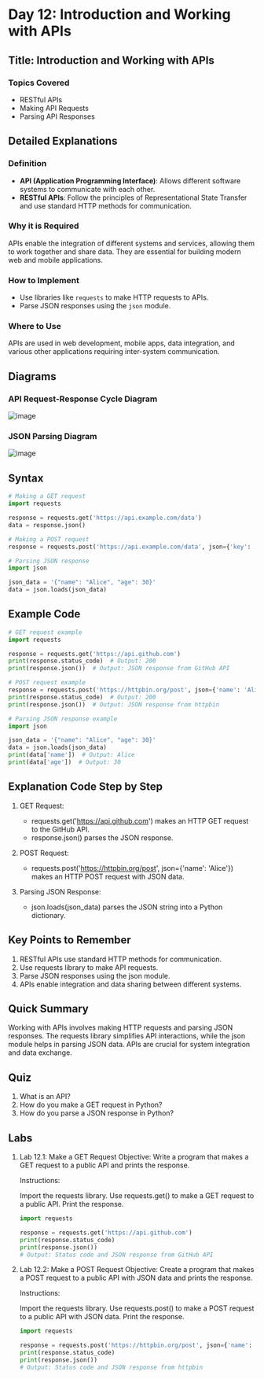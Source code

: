 # Day 12: Introduction and Working with APIs

## Title: Introduction and Working with APIs

### Topics Covered
- RESTful APIs
- Making API Requests
- Parsing API Responses

## Detailed Explanations

### Definition
- **API (Application Programming Interface)**: Allows different software systems to communicate with each other.
- **RESTful APIs**: Follow the principles of Representational State Transfer and use standard HTTP methods for communication.

### Why it is Required
APIs enable the integration of different systems and services, allowing them to work together and share data. They are essential for building modern web and mobile applications.

### How to Implement
- Use libraries like `requests` to make HTTP requests to APIs.
- Parse JSON responses using the `json` module.

### Where to Use
APIs are used in web development, mobile apps, data integration, and various other applications requiring inter-system communication.

## Diagrams

### API Request-Response Cycle Diagram
![image](https://github.com/user-attachments/assets/0ca9895b-54f0-45cb-b7f2-21c9c77fbcb8)

### JSON Parsing Diagram
![image](https://github.com/user-attachments/assets/b66bd84d-b4a6-497c-8e9f-ba601986d83d)

## Syntax
```python
# Making a GET request
import requests

response = requests.get('https://api.example.com/data')
data = response.json()

# Making a POST request
response = requests.post('https://api.example.com/data', json={'key': 'value'})

# Parsing JSON response
import json

json_data = '{"name": "Alice", "age": 30}'
data = json.loads(json_data)
```
## Example Code
```python
# GET request example
import requests

response = requests.get('https://api.github.com')
print(response.status_code)  # Output: 200
print(response.json())  # Output: JSON response from GitHub API

# POST request example
response = requests.post('https://httpbin.org/post', json={'name': 'Alice'})
print(response.status_code)  # Output: 200
print(response.json())  # Output: JSON response from httpbin

# Parsing JSON response example
import json

json_data = '{"name": "Alice", "age": 30}'
data = json.loads(json_data)
print(data['name'])  # Output: Alice
print(data['age'])  # Output: 30
```
## Explanation Code Step by Step
1. GET Request:

	- requests.get('https://api.github.com') makes an HTTP GET request to the GitHub API.
	- response.json() parses the JSON response.
2. POST Request:

	- requests.post('https://httpbin.org/post', json={'name': 'Alice'}) makes an HTTP POST request with JSON data.
3. Parsing JSON Response:

	- json.loads(json_data) parses the JSON string into a Python dictionary.

## Key Points to Remember
1. RESTful APIs use standard HTTP methods for communication.
2. Use requests library to make API requests.
3. Parse JSON responses using the json module.
4. APIs enable integration and data sharing between different systems.

## Quick Summary
Working with APIs involves making HTTP requests and parsing JSON responses. The requests library simplifies API interactions, while the json module helps in parsing JSON data. APIs are crucial for system integration and data exchange.

## Quiz
1. What is an API?
2. How do you make a GET request in Python?
3. How do you parse a JSON response in Python?

## Labs
1. Lab 12.1: Make a GET Request
	Objective: Write a program that makes a GET request to a public API and prints the response.
	
	Instructions:
	
	Import the requests library.
	Use requests.get() to make a GET request to a public API.
	Print the response.
	```python
	import requests
	
	response = requests.get('https://api.github.com')
	print(response.status_code)
	print(response.json())
	# Output: Status code and JSON response from GitHub API
	```
2. Lab 12.2: Make a POST Request
	Objective: Create a program that makes a POST request to a public API with JSON data and prints the response.
	
	Instructions:
	
	Import the requests library.
	Use requests.post() to make a POST request to a public API with JSON data.
	Print the response.
	```python
	import requests
	
	response = requests.post('https://httpbin.org/post', json={'name': 'Alice'})
	print(response.status_code)
	print(response.json())
	# Output: Status code and JSON response from httpbin
	```
